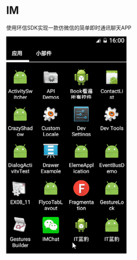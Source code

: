 # IM

使用环信SDK实现一款仿微信的简单即时通讯聊天APP  

![image](https://github.com/xinpengfei520/IM/blob/master/screenshot/image.gif)
